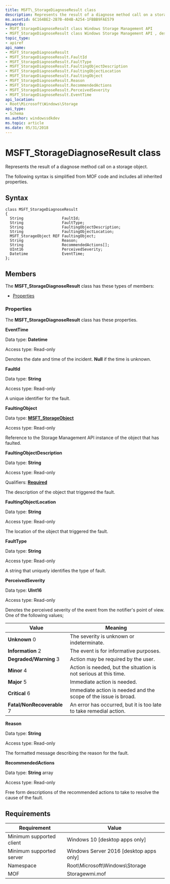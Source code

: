 ```yaml
---
title: MSFT\_StorageDiagnoseResult class
description: Represents the result of a diagnose method call on a storage object.
ms.assetid: 6C164BE2-2B7B-404B-A254-1FBBB9FAE579
keywords:
- MSFT_StorageDiagnoseResult class Windows Storage Management API
- MSFT_StorageDiagnoseResult class Windows Storage Management API , described
topic_type:
- apiref
api_name:
- MSFT_StorageDiagnoseResult
- MSFT_StorageDiagnoseResult.FaultId
- MSFT_StorageDiagnoseResult.FaultType
- MSFT_StorageDiagnoseResult.FaultingObjectDescription
- MSFT_StorageDiagnoseResult.FaultingObjectLocation
- MSFT_StorageDiagnoseResult.FaultingObject
- MSFT_StorageDiagnoseResult.Reason
- MSFT_StorageDiagnoseResult.RecommendedActions
- MSFT_StorageDiagnoseResult.PerceivedSeverity
- MSFT_StorageDiagnoseResult.EventTime
api_location:
- Root\Microsoft\Windows\Storage
api_type:
- Schema
ms.author: windowssdkdev
ms.topic: article
ms.date: 05/31/2018
---
```


# MSFT\_StorageDiagnoseResult class

Represents the result of a diagnose method call on a storage object.

The following syntax is simplified from MOF code and includes all inherited properties.

## Syntax

``` syntax
class MSFT_StorageDiagnoseResult
{
  String                 FaultId;
  String                 FaultType;
  String                 FaultingObjectDescription;
  String                 FaultingObjectLocation;
  MSFT_StorageObject REF FaultingObject;
  String                 Reason;
  String                 RecommendedActions[];
  UInt16                 PerceivedSeverity;
  Datetime               EventTime;
};
```

## Members

The **MSFT\_StorageDiagnoseResult** class has these types of members:

-   [Properties](#properties)

### Properties

The **MSFT\_StorageDiagnoseResult** class has these properties.

 

**EventTime**
   

Data type: **Datetime**
 

Access type: Read-only
 

Denotes the date and time of the incident. **Null** if the time is unknown.

 

**FaultId**
   

Data type: **String**
 

Access type: Read-only
 

A unique identifier for the fault.

 

**FaultingObject**
   

Data type: **[**MSFT\_StorageObject**](msft-storageobject.md)**
 

Access type: Read-only
 

Reference to the Storage Management API instance of the object that has faulted.

 

**FaultingObjectDescription**
   

Data type: **String**
 

Access type: Read-only
 

Qualifiers: [**Required**](/windows/win32/wmisdk/standard-qualifiers)
 

The description of the object that triggered the fault.

 

**FaultingObjectLocation**
   

Data type: **String**
 

Access type: Read-only
 

The location of the object that triggered the fault.

 

**FaultType**
   

Data type: **String**
 

Access type: Read-only
 

A string that uniquely identifies the type of fault.

 

**PerceivedSeverity**
   

Data type: **UInt16**
 

Access type: Read-only
 

Denotes the perceived severity of the event from the notifier's point of view. One of the following values;



| Value                                                                                                                                                                                                                                                                           | Meaning                                                                       |
|---------------------------------------------------------------------------------------------------------------------------------------------------------------------------------------------------------------------------------------------------------------------------------|-------------------------------------------------------------------------------|
|  **Unknown** 0                                                      | The severity is unknown or indeterminate.                          |
|  **Information** 2                                      | The event is for informative purposes.                             |
|  **Degraded/Warning** 3                  | Action may be required by the user.                                |
|  **Minor** 4                                                              | Action is needed, but the situation is not serious at this time.   |
|  **Major** 5                                                              | Immediate action is needed.                                        |
|  **Critical** 6                                                  | Immediate action is needed and the scope of the issue is broad.    |
|  **Fatal/NonRecoverable** 7  | An error has occurred, but it is too late to take remedial action. |



 

 

**Reason**
   

Data type: **String**
 

Access type: Read-only
 

The formatted message describing the reason for the fault.

 

**RecommendedActions**
   

Data type: **String** array
 

Access type: Read-only
 

Free form descriptions of the recommended actions to take to resolve the cause of the fault.

 

## Requirements



| Requirement | Value |
|-------------------------------------|-------------------------------------------------------------------------------------------|
| Minimum supported client | Windows 10 \[desktop apps only\]                                               |
| Minimum supported server | Windows Server 2016 \[desktop apps only\]                                      |
| Namespace                | Root\\Microsoft\\Windows\\Storage                                              |
| MOF                      |  Storagewmi.mof  |



 

